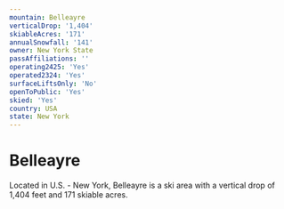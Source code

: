 ```yaml
---
mountain: Belleayre
verticalDrop: '1,404'
skiableAcres: '171'
annualSnowfall: '141'
owner: New York State
passAffiliations: ''
operating2425: 'Yes'
operated2324: 'Yes'
surfaceLiftsOnly: 'No'
openToPublic: 'Yes'
skied: 'Yes'
country: USA
state: New York
---
```


# Belleayre

Located in U.S. - New York, Belleayre is a ski area with a vertical drop of 1,404 feet and 171 skiable acres.
